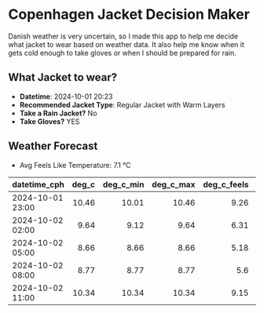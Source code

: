 
# Copenhagen Jacket Decision Maker

Danish weather is very uncertain, so I made this app to help me decide what jacket to wear based on weather data. 
It also help me know when it gets cold enough to take gloves or when I should be prepared for rain.

## What Jacket to wear?

- **Datetime**: 2024-10-01 20:23
- **Recommended Jacket Type**: Regular Jacket with Warm Layers
- **Take a Rain Jacket?** No
- **Take Gloves?** YES

## Weather Forecast
- Avg Feels Like Temperature: 7.1 °C

| datetime_cph     |   deg_c |   deg_c_min |   deg_c_max |   deg_c_feels | weather   | wind   | rain   |
|:-----------------|--------:|------------:|------------:|--------------:|:----------|:-------|:-------|
| 2024-10-01 23:00 |   10.46 |       10.01 |       10.46 |          9.26 | Clouds    | High   | None   |
| 2024-10-02 02:00 |    9.64 |        9.12 |        9.64 |          6.31 | Clouds    | High   | None   |
| 2024-10-02 05:00 |    8.66 |        8.66 |        8.66 |          5.18 | Clouds    | High   | None   |
| 2024-10-02 08:00 |    8.77 |        8.77 |        8.77 |          5.6  | Clouds    | Medium | None   |
| 2024-10-02 11:00 |   10.34 |       10.34 |       10.34 |          9.15 | Clouds    | Medium | None   |
        
